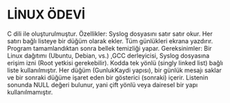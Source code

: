 # LİNUX ÖDEVİ
C dili ile oluşturulmuştur. 
Özellikler: Syslog dosyasını satır satır okur. Her satırı bağlı listeye bir düğüm olarak ekler. Tüm günlükleri ekrana yazdırır. Program tamamlandıktan sonra bellek temizliği yapar.
Gereksinimler: Bir Linux dağıtımı (Ubuntu, Debian, vs.) ,GCC derleyicisi, Syslog dosyasına erişim izni (Root yetkisi gerekebilir).
Kodda tek yönlü (singly linked list) bağlı liste kullanılmıştır. Her düğüm (GunlukKaydi yapısı), bir günlük mesajı saklar ve bir sonraki düğüme işaret eden bir gösterici (sonraki) içerir. Listenin sonunda NULL değeri bulunur, yani çift yönlü veya dairesel bir yapı kullanılmamıştır.
